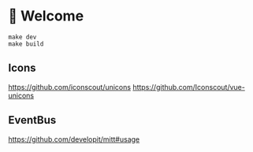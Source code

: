 # 👋 Welcome

```
make dev
make build
```


## Icons
https://github.com/iconscout/unicons
https://github.com/Iconscout/vue-unicons

## EventBus
https://github.com/developit/mitt#usage
